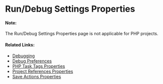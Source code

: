 # Run/Debug Settings Properties

<!--context:run_debug_settings_properties-->

<!--note-start-->

#### Note:

The Run/Debug Settings Properties page is not applicable for PHP projects.

<!--note-end-->

<!--links-start-->

#### Related Links:

 * [Debugging](../../016-concepts/128-debugging_concept.md)
 * [Debug Preferences](../../032-reference/032-preferences/032-debug/000-index.md)
 * [PHP Task Tags Properties](064-php_task_tags_properties.md)
 * [Project References Properties](072-project_references_properties.md)
 * [Save Actions Properties](096-editor/008-save_actions_properties.md)

<!--links-end-->
